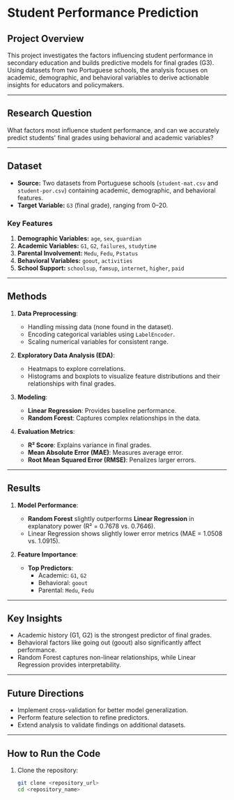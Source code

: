 # **Student Performance Prediction**

## **Project Overview**
This project investigates the factors influencing student performance in secondary education and builds predictive models for final grades (G3). Using datasets from two Portuguese schools, the analysis focuses on academic, demographic, and behavioral variables to derive actionable insights for educators and policymakers.

---

## **Research Question**
What factors most influence student performance, and can we accurately predict students' final grades using behavioral and academic variables?

---

## **Dataset**
- **Source:** Two datasets from Portuguese schools (`student-mat.csv` and `student-por.csv`) containing academic, demographic, and behavioral features.
- **Target Variable:** `G3` (final grade), ranging from 0–20.

### **Key Features**
1. **Demographic Variables:** `age`, `sex`, `guardian`
2. **Academic Variables:** `G1`, `G2`, `failures`, `studytime`
3. **Parental Involvement:** `Medu`, `Fedu`, `Pstatus`
4. **Behavioral Variables:** `goout`, `activities`
5. **School Support:** `schoolsup`, `famsup`, `internet`, `higher`, `paid`

---

## **Methods**
1. **Data Preprocessing**:
   - Handling missing data (none found in the dataset).
   - Encoding categorical variables using `LabelEncoder`.
   - Scaling numerical variables for consistent range.

2. **Exploratory Data Analysis (EDA)**:
   - Heatmaps to explore correlations.
   - Histograms and boxplots to visualize feature distributions and their relationships with final grades.

3. **Modeling**:
   - **Linear Regression**: Provides baseline performance.
   - **Random Forest**: Captures complex relationships in the data.

4. **Evaluation Metrics**:
   - **R² Score**: Explains variance in final grades.
   - **Mean Absolute Error (MAE)**: Measures average error.
   - **Root Mean Squared Error (RMSE)**: Penalizes larger errors.

---

## **Results**
1. **Model Performance**:
   - **Random Forest** slightly outperforms **Linear Regression** in explanatory power (R² = 0.7678 vs. 0.7646).
   - Linear Regression shows slightly lower error metrics (MAE = 1.0508 vs. 1.0915).

2. **Feature Importance**:
   - **Top Predictors**:
     - Academic: `G1`, `G2`
     - Behavioral: `goout`
     - Parental: `Medu`, `Fedu`

---

## **Key Insights**
- Academic history (G1, G2) is the strongest predictor of final grades.
- Behavioral factors like going out (goout) also significantly affect performance.
- Random Forest captures non-linear relationships, while Linear Regression provides interpretability.

---

## **Future Directions**
- Implement cross-validation for better model generalization.
- Perform feature selection to refine predictors.
- Extend analysis to validate findings on additional datasets.

---

## **How to Run the Code**
1. Clone the repository:
   ```bash
   git clone <repository_url>
   cd <repository_name>
